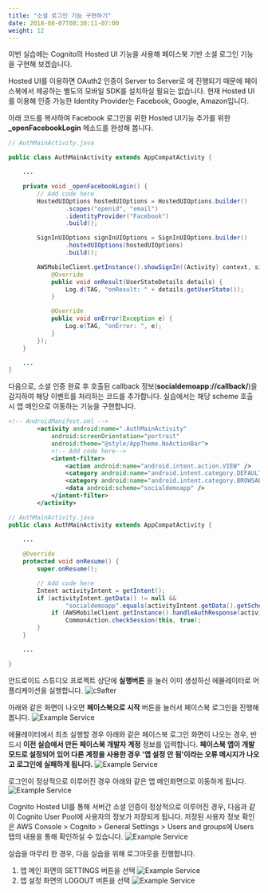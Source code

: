 ```yaml
---
title: "소셜 로그인 기능 구현하기"
date: 2018-08-07T08:30:11-07:00
weight: 12
---
```


이번 실습에는 Cognito의 Hosted UI 기능을 사용해 페이스북 기반 소셜 로그인 기능을 구현해 보겠습니다. 

Hosted UI를 이용하면 OAuth2 인증이 Server to Server로 에 진행되기 때문에 페이스북에서 제공하는 별도의 모바일 SDK를 설치하실 필요는 없습니다. 현재 Hosted UI를 이용해 인증 가능한 Identity Provider는 Facebook, Google, Amazon입니다.


아래 코드를 복사하여 Facebook 로그인을 위한 Hosted UI기능 추가를 위한 **_openFacebookLogin** 메소드를 완성해 봅니다.
```java
// AuthMainActivity.java

public class AuthMainActivity extends AppCompatActivity {

    ...

    private void _openFacebookLogin() {
        // Add code here
        HostedUIOptions hostedUIOptions = HostedUIOptions.builder()
                .scopes("openid", "email")
                .identityProvider("Facebook")
                .build();

        SignInUIOptions signInUIOptions = SignInUIOptions.builder()
                .hostedUIOptions(hostedUIOptions)
                .build();

        AWSMobileClient.getInstance().showSignIn((Activity) context, signInUIOptions, new Callback<UserStateDetails>() {
            @Override
            public void onResult(UserStateDetails details) {
                Log.d(TAG, "onResult: " + details.getUserState());
            }

            @Override
            public void onError(Exception e) {
                Log.e(TAG, "onError: ", e);
            }
        });
    }

    ...
}
```

다음으로, 소셜 인증 완료 후 호출된 callback 정보(**socialdemoapp://callback/**)을 감지하여 해당 이벤트를 처리하는 코드를 추가합니다. 실습에서는 해당 scheme 호출 시 앱 메인으로 이동하는 기능을 구현합니다.
```xml
<!-- AndroidManifest.xml -->
        <activity android:name=".AuthMainActivity"
            android:screenOrientation="portrait"
            android:theme="@style/AppTheme.NoActionBar">
            <!-- Add code here-->
            <intent-filter>
                <action android:name="android.intent.action.VIEW" />
                <category android:name="android.intent.category.DEFAULT" />
                <category android:name="android.intent.category.BROWSABLE" />
                <data android:scheme="socialdemoapp" />
            </intent-filter>
        </activity>
```

```java
// AuthMainActivity.java
public class AuthMainActivity extends AppCompatActivity {
    
    ...

    @Override
    protected void onResume() {
        super.onResume();

        // Add code here
        Intent activityIntent = getIntent();
        if (activityIntent.getData() != null &&
                "socialdemoapp".equals(activityIntent.getData().getScheme())) {
            if (AWSMobileClient.getInstance().handleAuthResponse(activityIntent))
                CommonAction.checkSession(this, true);
        }
    }

    ...

}
```

안드로이드 스튜디오 프로젝트 상단에 **실행버튼** 을 눌러 이미 생성하신 에뮬레이터로 어플리케이션을 실행합니다.
![c9after](/images/run.png)

아래와 같은 화면이 나오면 **페이스북으로 시작** 버튼을 눌러서 페이스북 로그인을 진행해 봅니다.
![Example Service](/images/app-authmain.png)

에뮬레이터에서 최초 실행할 경우 아래와 같은 페이스북 로그인 화면이 나오는 경우, 반드시 **이전 실습에서 만든 페이스북 개발자 계정** 정보를 입력합니다. **페이스북 앱이 개발모드로 설정되어 있어 다른 계정을 사용한 경우 '앱 설정 안 됨'이라는 오류 메시지가 나오고 로그인에 실패하게 됩니다.**
![Example Service](/images/facebook-oauth2.png)

로그인이 정상적으로 이루어진 경우 아래와 같은 앱 메인화면으로 이동하게 됩니다.
![Example Service](/images/app-main-init.png)

Cognito Hosted UI를 통해 서버간 소셜 인증이 정상적으로 이루어진 경우, 다음과 같이 Cognito User Pool에 사용자의 정보가 저장되게 됩니다.
저장된 사용자 정보 확인은 AWS Console > Cognito > General Settings > Users and groups에 Users 탭의 내용을 통해 확인하실 수 있습니다.
![Example Service](/images/app-facebook-login-result.png)

실습을 마무리 한 경우, 다음 실습을 위해 로그아웃을 진행합니다.

1. 앱 메인 화면의 SETTINGS 버튼을 선택
![Example Service](/images/app-main-empty.png)
2. 앱 설정 화면의 LOGOUT 버튼을 선택
![Example Service](/images/app-settings.png)
